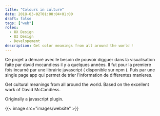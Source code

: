 ```yaml
---
title: "Colours in culture"
date: 2018-03-02T01:00:04+01:00
draft: false
tags: ["web"]
roles:
  - UX Design
  - UI Design
  - Developement
description: Get color meanings from all around the world !
---
```


Ce projet a démaré avec le besoin de pouvoir digguer dans la visualisation faite par david mccandless il y a quelques années.
Il fut pour la premiere fois incarné par une librairie javascript ( disponible sur npm ). Puis par une single page app qui permet de trier l'information de differentes manieres.

Get cultural meanings from all around the world. Based on the excellent work of David McCandless.

Originally a javascript plugin.

{{< image src="images/website" >}}

